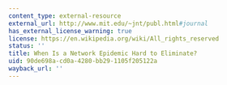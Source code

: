 ```yaml
---
content_type: external-resource
external_url: http://www.mit.edu/~jnt/publ.html#journal
has_external_license_warning: true
license: https://en.wikipedia.org/wiki/All_rights_reserved
status: ''
title: When Is a Network Epidemic Hard to Eliminate?
uid: 90de698a-cd0a-4280-bb29-1105f205122a
wayback_url: ''
---
```

